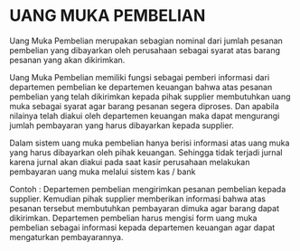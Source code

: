 # UANG MUKA PEMBELIAN


Uang Muka Pembelian merupakan sebagian nominal dari jumlah pesanan pembelian yang dibayarkan oleh perusahaan sebagai syarat atas barang pesanan yang akan dikirimkan. 

Uang Muka Pembelian memiliki fungsi sebagai pemberi informasi dari departemen pembelian ke departemen keuangan bahwa atas pesanan pembelian yang telah dikirimkan kepada pihak supplier membutuhkan uang muka sebagai syarat agar barang pesanan segera diproses. Dan apabila nilainya telah diakui oleh departemen keuangan maka dapat mengurangi jumlah pembayaran yang harus dibayarkan kepada supplier.

Dalam sistem uang muka pembelian hanya berisi informasi atas uang muka yang harus dibayarkan oleh pihak keuangan. Sehingga tidak terjadi jurnal karena jurnal akan diakui pada saat kasir perusahaan melakukan pembayaran uang muka melalui sistem kas / bank

Contoh : Departemen pembelian mengirimkan pesanan pembelian kepada supplier. Kemudian pihak supplier memberikan informasi bahwa atas pesanan tersebut membutuhkan pembayaran dimuka agar barang dapat dikirimkan. Departemen pembelian harus mengisi form uang muka pembelian sebagai informasi kepada departemen keuangan agar dapat mengaturkan pembayarannya. 